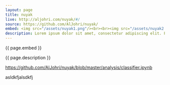 ```yaml
---
layout: page
title: nuyak
live: http://aljohri.com/nuyak/#/
source: https://github.com/AlJohri/nuyak/
embed: <img src="/assets/nuyak1.png"/><br><br><img src="/assets/nuyak2.png"/>
description: Lorem ipsum dolor sit amet, consectetur adipiscing elit. Fusce placerat diam eget congue fermentum. Pellentesque iaculis mollis tincidunt. Etiam ultricies egestas ligula, a finibus urna tempus placerat. Nullam scelerisque augue ac odio ultricies, vitae tristique orci vestibulum. Pellentesque pharetra quis nisl quis vulputate. Vivamus lacinia augue in dolor pretium, vitae gravida quam laoreet. Morbi scelerisque commodo libero, in accumsan turpis fermentum sit amet. Nunc accumsan mollis justo in consectetur.
---
```


{{ page.embed }}

{{ page.description }}

https://github.com/AlJohri/nuyak/blob/master/analysis/classifier.ipynb

asldkfjalsdkfj